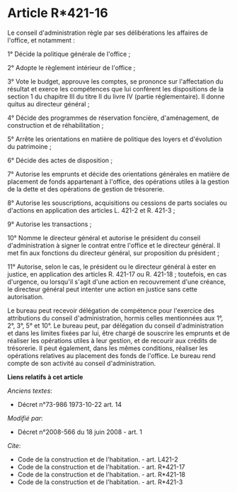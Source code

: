 # Article R*421-16

Le conseil d'administration règle par ses délibérations les affaires de l'office, et notamment : 

1° Décide la politique générale de l'office ; 

2° Adopte le règlement intérieur de l'office ; 

3° Vote le budget, approuve les comptes, se prononce sur l'affectation du résultat et exerce les compétences que lui
confèrent les dispositions de la section 1 du chapitre III du titre II du livre IV (partie réglementaire). Il donne quitus au
directeur général ; 

4° Décide des programmes de réservation foncière, d'aménagement, de construction et de réhabilitation ; 

5° Arrête les orientations en matière de politique des loyers et d'évolution du patrimoine ; 

6° Décide des actes de disposition ; 

7° Autorise les emprunts et décide des orientations générales en matière de placement de fonds appartenant à l'office, des
opérations utiles à la gestion de la dette et des opérations de gestion de trésorerie. 

8° Autorise les souscriptions, acquisitions ou cessions de parts sociales ou d'actions en application des articles L. 421-2
et R. 421-3 ; 

9° Autorise les transactions ; 

10° Nomme le directeur général et autorise le président du conseil d'administration à signer le contrat entre l'office et le
directeur général. Il met fin aux fonctions du directeur général, sur proposition du président ; 

11° Autorise, selon le cas, le président ou le directeur général à ester en justice, en application des articles R. 421-17 ou
R. 421-18 ; toutefois, en cas d'urgence, ou lorsqu'il s'agit d'une action en recouvrement d'une créance, le directeur général
peut intenter une action en justice sans cette autorisation. 

Le bureau peut recevoir délégation de compétence pour l'exercice des attributions du conseil d'administration, hormis celles
mentionnées aux 1°, 2°, 3°, 5° et 10°. Le bureau peut, par délégation du conseil d'administration et dans les limites fixées
par lui, être chargé de souscrire les emprunts et de réaliser les opérations utiles à leur gestion, et de recourir aux
crédits de trésorerie. Il peut également, dans les mêmes conditions, réaliser les opérations relatives au placement des fonds
de l'office. Le bureau rend compte de son activité au conseil d'administration.

**Liens relatifs à cet article**

_Anciens textes_:

  - Décret n°73-986 1973-10-22 art. 14

_Modifié par_:

  - Décret n°2008-566 du 18 juin 2008 - art. 1

_Cite_:

  - Code de la construction et de l'habitation. - art. L421-2
  - Code de la construction et de l'habitation. - art. R*421-17
  - Code de la construction et de l'habitation. - art. R*421-18
  - Code de la construction et de l'habitation. - art. R*421-3
